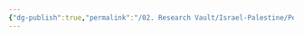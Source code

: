 ```yaml
---
{"dg-publish":true,"permalink":"/02. Research Vault/Israel-Palestine/People/Yahya Hammuda/","created":"2025-08-22T20:09:09.398-04:00","updated":"2025-08-22T21:00:34.895-04:00"}
---
```



